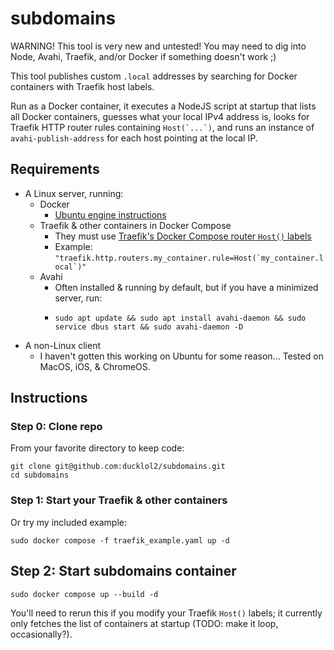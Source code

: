 # subdomains

WARNING! This tool is very new and untested! You may need to dig into Node, Avahi, Traefik, and/or Docker if something doesn't work ;)

This tool publishes custom `.local` addresses by searching for Docker containers with Traefik host labels.

Run as a Docker container, it executes a NodeJS script at startup that lists all Docker containers, guesses what your local IPv4 address is, looks for Traefik HTTP router rules containing ``Host(`...`)``, and runs an instance of `avahi-publish-address` for each host pointing at the local IP.

## Requirements

 - A Linux server, running:
   - Docker
     - [Ubuntu engine instructions](https://docs.docker.com/engine/install/ubuntu/)
   - Traefik & other containers in Docker Compose
     - They must use [Traefik's Docker Compose router `Host()` labels](https://doc.traefik.io/traefik/user-guides/docker-compose/basic-example/)
     - Example: ``"traefik.http.routers.my_container.rule=Host(`my_container.local`)"``
   - Avahi
     - Often installed & running by default, but if you have a minimized server, run:
     - ```
       sudo apt update && sudo apt install avahi-daemon && sudo service dbus start && sudo avahi-daemon -D
       ```
 - A non-Linux client
    - I haven't gotten this working on Ubuntu for some reason... Tested on MacOS, iOS, & ChromeOS.

## Instructions

### Step 0: Clone repo

From your favorite directory to keep code:

```
git clone git@github.com:ducklol2/subdomains.git
cd subdomains
```

### Step 1: Start your Traefik & other containers

Or try my included example:

```
sudo docker compose -f traefik_example.yaml up -d
```

## Step 2: Start subdomains container

```
sudo docker compose up --build -d
```

You'll need to rerun this if you modify your Traefik `Host()` labels; it currently only fetches the list of containers at startup (TODO: make it loop, occasionally?).
